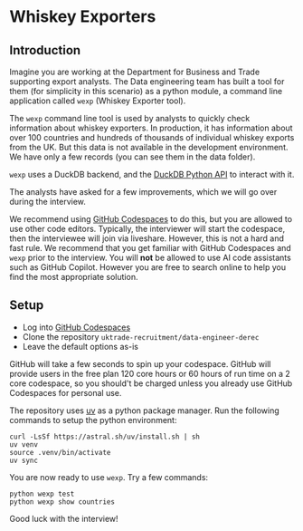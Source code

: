# Whiskey Exporters

## Introduction 

Imagine you are working at the Department for Business and Trade supporting export analysts. 
The Data engineering team has built a tool for them (for simplicity in this scenario) as a python module, 
a command line application called `wexp` (Whiskey Exporter tool).

The `wexp` command line tool is used by analysts to quickly check information about whiskey exporters. 
In production, it has information about over 100 countries and hundreds of thousands of individual whiskey exports from the UK. 
But this data is not available in the development environment. 
We have only a few records (you can see them in the data folder).

`wexp` uses a DuckDB backend, and the [DuckDB Python API](https://duckdb.org/docs/stable/clients/python/dbapi.html) to interact with it.

The analysts have asked for a few improvements, which we will go over during the interview. 

We recommend using [GitHub Codespaces](https://github.com/features/codespaces) to do this, but you are allowed to use other code editors. Typically, the interviewer will start the codespace, then the interviewee will join via liveshare. However, this is not a hard and fast rule. We recommend that you get familiar with GitHub Codespaces and `wexp` prior to the interview. You will **not** be allowed to use AI code assistants such as GitHub Copilot. However you are free to search online to help you find the most appropriate solution.

## Setup

- Log into [GitHub Codespaces](https://github.com/codespaces)
- Clone the repository `uktrade-recruitment/data-engineer-derec`
- Leave the default options as-is

GitHub will take a few seconds to spin up your codespace. GitHub will provide users in the free plan 120 core hours or 60 hours of run time on a 2 core codespace, so you should't be charged unless you already use GitHub Codespaces for personal use.

The repository uses [uv](https://docs.astral.sh/uv/) as a python package manager. Run the following commands to setup the python environment:

```
curl -LsSf https://astral.sh/uv/install.sh | sh
uv venv
source .venv/bin/activate
uv sync
```

You are now ready to use `wexp`. Try a few commands:

```
python wexp test
python wexp show countries
```

Good luck with the interview!
